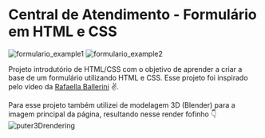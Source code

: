 # Central de Atendimento - Formulário em HTML e CSS

![formulario_example1](https://user-images.githubusercontent.com/77167010/225727715-21a76dc2-9767-40da-823e-ddadf0084b86.png)
![formulario_example2](https://user-images.githubusercontent.com/77167010/225727758-4c31e4af-fb5e-409d-ae7e-f8b3038c4d31.png)


Projeto introdutório de HTML/CSS com o objetivo de aprender a criar a base de um formulário utilizando HTML e CSS. Esse projeto foi inspirado pelo vídeo da [Rafaella Ballerini](https://www.youtube.com/watch?v=wwqOJ2o84S4) :v:.

Para esse projeto também utilizei de modelagem 3D (Blender) para a imagem principal da página, resultando nesse render fofinho :point_down:
![puter3Drendering](https://user-images.githubusercontent.com/77167010/225729347-6ac02caa-9e5b-4555-a5a0-ee893c5c769f.png)

